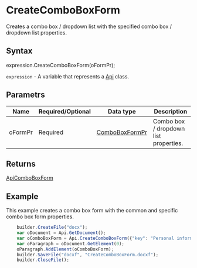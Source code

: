 # CreateComboBoxForm

Creates a combo box / dropdown list with the specified combo box / dropdown list properties.

## Syntax

expression.CreateComboBoxForm(oFormPr);

`expression` - A variable that represents a [Api](../Api.md) class.

## Parametrs

| **Name** | **Required/Optional** | **Data type** | **Description** |
| ------------- | ------------- | ------------- | ------------- |
| oFormPr | Required | [ComboBoxFormPr](../../../Enumerations/ComboBoxFormPr.md) | Combo box / dropdown list properties. |

## Returns

[ApiComboBoxForm](../../../Word/ApiComboBoxForm/ApiComboBoxForm.md)

## Example

This example creates a combo box form with the common and specific combo box form properties.

```javascript
	builder.CreateFile("docx");
	var oDocument = Api.GetDocument();
	var oComboBoxForm = Api.CreateComboBoxForm({"key": "Personal information", "tip": "Choose your country", "required": true, "placeholder": "Country", "editable": false, "autoFit": false, "items": ["Latvia", "USA", "UK"]});
	var oParagraph = oDocument.GetElement(0);
	oParagraph.AddElement(oComboBoxForm);
	builder.SaveFile("docxf", "CreateComboBoxForm.docxf");
	builder.CloseFile();
```